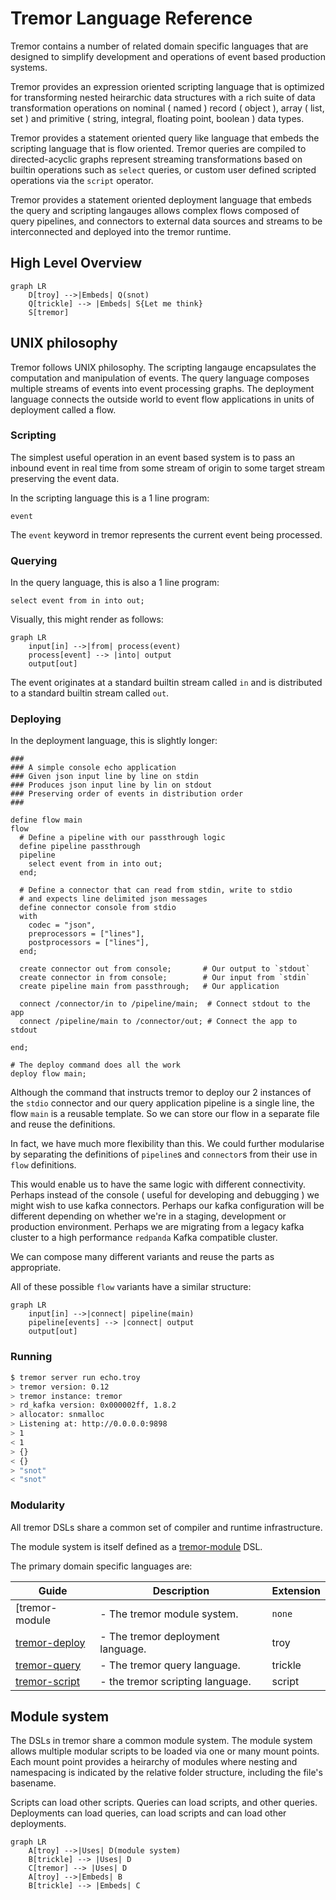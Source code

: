 # Tremor Language Reference

Tremor contains a number of related domain specific languages that are
designed to simplify development and operations of event based production
systems.

Tremor provides an expression oriented scripting language that is optimized
for transforming nested heirarchic data structures with a rich suite of
data transformation operations on nominal ( named ) record ( object ),
array ( list, set ) and primitive ( string, integral, floating point, boolean )
data types.

Tremor provides a statement oriented query like language that embeds the
scripting language that is flow oriented. Tremor queries are compiled to
directed-acyclic graphs represent streaming transformations based on builtin
operations such as `select` queries, or custom user defined scripted operations
via the `script` operator.

Tremor provides a statement oriented deployment language that embeds
the query and scripting langauges allows complex flows composed of
query pipelines, and connectors to external data sources and streams
to be interconnected and deployed into the tremor runtime.

## High Level Overview

```mermaid
graph LR
    D[troy] -->|Embeds| Q(snot)
    Q[trickle] --> |Embeds| S{Let me think}
    S[tremor]
```

## UNIX philosophy

Tremor follows UNIX philosophy. The scripting langauge encapsulates
the computation and manipulation of events. The query language composes
multiple streams of events into event processing graphs. The deployment
language connects the outside world to event flow applications in units
of deployment called a flow.

### Scripting

The simplest useful operation in an event based system is to pass an
inbound event in real time from some stream of origin to some target
stream preserving the event data.

In the scripting language this is a 1 line program:

```tremor
event
```

The `event` keyword in tremor represents the current event being processed.

### Querying

In the query language, this is also a 1 line program:

```trickle
select event from in into out;
```

Visually, this might render as follows:

```mermaid
graph LR
    input[in] -->|from| process(event)
    process[event] --> |into| output
    output[out]
```

The event originates at a standard builtin stream called `in` and
is distributed to a standard builtin stream called `out`.

### Deploying

In the deployment language, this is slightly longer:

```troy
###
### A simple console echo application
### Given json input line by line on stdin
### Produces json input line by lin on stdout
### Preserving order of events in distribution order
###

define flow main
flow
  # Define a pipeline with our passthrough logic
  define pipeline passthrough
  pipeline
    select event from in into out;
  end;

  # Define a connector that can read from stdin, write to stdio
  # and expects line delimited json messages
  define connector console from stdio
  with
    codec = "json",
    preprocessors = ["lines"],
    postprocessors = ["lines"],
  end;

  create connector out from console;       # Our output to `stdout`
  create connector in from console;        # Our input from `stdin`
  create pipeline main from passthrough;   # Our application

  connect /connector/in to /pipeline/main;  # Connect stdout to the app
  connect /pipeline/main to /connector/out; # Connect the app to stdout

end;

# The deploy command does all the work
deploy flow main;
```

Although the command that instructs tremor to deploy our 2 instances
of the `stdio` connector and our query application pipeline is a single
line, the flow `main` is a reusable template. So we can store our flow
in a separate file and reuse the definitions.

In fact, we have much more flexibility than this. We could further
modularise by separating the definitions of `pipeline`s and `connector`s
from their use in `flow` definitions.

This would enable us to have the same logic with different connectivity.
Perhaps instead of the console ( useful for developing and debugging ) we
might wish to use kafka connectors. Perhaps our kafka configuration will
be different depending on whether we're in a staging, development or production environment. Perhaps we are migrating from a legacy kafka cluster
to a high performance `redpanda` Kafka compatible cluster.

We can compose many different variants and reuse the parts as appropriate.

All of these possible `flow` variants have a similar structure:

```mermaid
graph LR
    input[in] -->|connect| pipeline(main)
    pipeline[events] --> |connect| output
    output[out]
```

### Running

```bash
$ tremor server run echo.troy
> tremor version: 0.12
> tremor instance: tremor
> rd_kafka version: 0x000002ff, 1.8.2
> allocator: snmalloc
> Listening at: http://0.0.0.0:9898
> 1
< 1
> {}
< {}
> "snot"
< "snot"
```

### Modularity

All tremor DSLs share a common set of compiler and runtime infrastructure.

The module system is itself defined as a [tremor-module](language/module_system) DSL.

The primary domain specific languages are:

|Guide|Description|Extension|
|---|---|---|
|[tremor-module[](language/module_system)| - The tremor module system.|`none`|
|[tremor-deploy](docs/language/deploy)| - The tremor deployment language.|troy|
|[tremor-query](docs/language//query)| - The tremor query language.|trickle|
|[tremor-script](docs/language/script)| - the tremor scripting language.|script|

## Module system

The DSLs in tremor share a common module system. The module system allows
multiple modular scripts to be loaded via one or many mount points. Each
mount point provides a heirarchy of modules where nesting and namespacing
is indicated by the relative folder structure, including the file's basename.

Scripts can load other scripts.
Queries can load scripts, and other queries.
Deployments can load queries, can load scripts and can load other deployments.

```mermaid
graph LR
    A[troy] -->|Uses| D(module system)
    B[trickle] --> |Uses| D
    C[tremor] --> |Uses| D
    A[troy] -->|Embeds| B
    B[trickle] --> |Embeds| C
```

